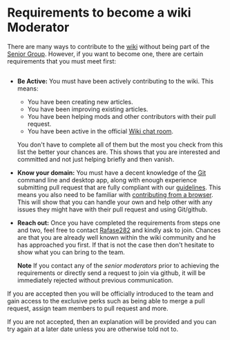 # Requirements to become a wiki Moderator

There are many ways to contribute to the [wiki](Wiki-Central) without being part of the [Senior Group](Wiki-Senior-Mods). However, if you want to become one, there are certain requirements that you must meet first:

##  

- **Be Active:** You must have been actively contributing to the wiki. This means:

  - You have been creating new articles.
  - You have been improving existing articles.
  - You have been helping mods and other contributors with their pull request.
  - You have been active in the official [Wiki chat room](https://gitter.im/FreeCodeCamp/Wiki).

  You don't have to complete all of them but the most you check from this list the better your chances are. This shows that you are interested and committed and not just helping briefly and then vanish.

- **Know your domain:** You must have a decent knowledge of the [Git](Git) command line and desktop app, along with enough experience submitting pull request that are fully compliant with our [guidelines](PULL_REQUEST_TEMPLATE). This means you also need to be familiar with [contributing from a browser](Wiki-Contribute-Online). This will show that you can handle your own and help other with any issues they might have with their pull request and using Git/github.

- **Reach out:** Once you have completed the requirements from steps one and two, feel free to contact [Rafase282](https://gitter.im/Rafase282) and kindly ask to join. Chances are that you are already well known within the wiki community and he has approached you first. If that is not the case then don't hesitate to show what you can bring to the team.

  **Note** If you contact any of the _senior moderators_ prior to achieving the requirements or directly send a request to join via github, it will be immediately rejected without previous communication.

If you are accepted then you will be officially introduced to the team and gain access to the exclusive perks such as being able to merge a pull request, assign team members to pull request and more.

If you are not accepted, then an explanation will be provided and you can try again at a later date unless you are otherwise told not to.
